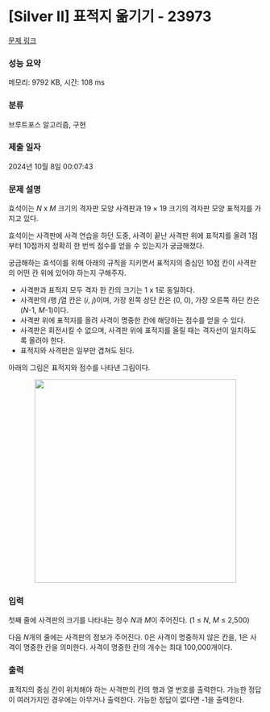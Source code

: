 # [Silver II] 표적지 옮기기 - 23973 

[문제 링크](https://www.acmicpc.net/problem/23973) 

### 성능 요약

메모리: 9792 KB, 시간: 108 ms

### 분류

브루트포스 알고리즘, 구현

### 제출 일자

2024년 10월 8일 00:07:43

### 문제 설명

<p>효석이는 <em>N</em> x <em>M</em> 크기의 격자판 모양 사격판과 19 × 19 크기의 격자판 모양 표적지를 가지고 있다.</p>

<p>효석이는 사격판에 사격 연습을 하던 도중, 사격이 끝난 사격판 위에 표적지를 올려 1점부터 10점까지 정확히 한 번씩 점수를 얻을 수 있는지가 궁금해졌다. </p>

<p>궁금해하는 효석이를 위해 아래의 규칙을 지키면서 표적지의 중심인 10점 칸이 사격판의 어떤 칸 위에 있어야 하는지 구해주자.</p>

<ul>
	<li>사격판과 표적지 모두 격자 한 칸의 크기는 1 x 1로 동일하다.</li>
	<li>사격판의 <em>i</em>행 <em>j</em>열 칸은 (<em>i</em>,<em> j</em>)이며, 가장 왼쪽 상단 칸은 (0, 0), 가장 오른쪽 하단 칸은 (<em>N</em>-1, <em>M</em>-1)이다.</li>
	<li>사격판 위에 표적지를 올려 사격이 명중한 칸에 해당하는 점수를 얻을 수 있다.</li>
	<li>사격판은 회전시킬 수 없으며, 사격판 위에 표적지를 올릴 때는 격자선이 일치하도록 올려야 한다.</li>
	<li>표적지와 사격판은 일부만 겹쳐도 된다.</li>
</ul>

<p>아래의 그림은 표적지와 점수를 나타낸 그림이다.</p>

<p style="text-align: center;"><img alt="" src="" style="width: 400px; height: 404px;"></p>

### 입력 

 <p>첫째 줄에 사격판의 크기를 나타내는 정수 <em>N</em>과 <em>M</em>이 주어진다. (1 ≤ <em>N</em>, <em>M</em> ≤ 2,500)</p>

<p>다음 <em>N</em>개의 줄에는 사격판의 정보가 주어진다. 0은 사격이 명중하지 않은 칸을, 1은 사격이 명중한 칸을 의미한다. 사격이 명중한 칸의 개수는 최대 100,000개이다.</p>

### 출력 

 <p>표적지의 중심 칸이 위치해야 하는 사격판의 칸의 행과 열 번호를 출력한다. 가능한 정답이 여러가지인 경우에는 아무거나 출력한다. 가능한 정답이 없다면 -1을 출력한다.</p>

